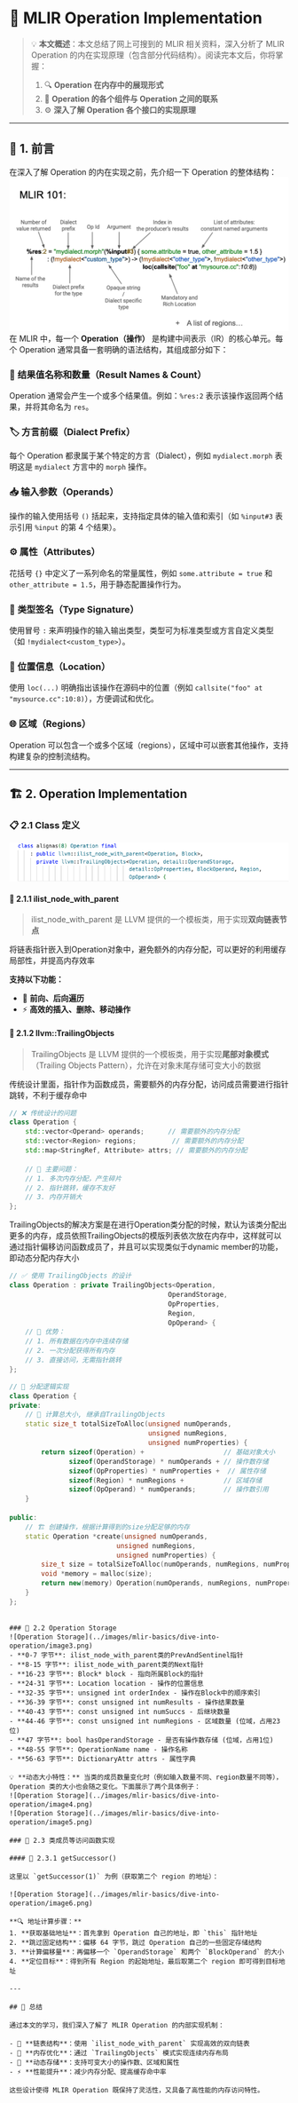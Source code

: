 # 🚀 MLIR Operation Implementation

> 💡 **本文概述**：本文总结了网上可搜到的 MLIR 相关资料，深入分析了 MLIR Operation 的内在实现原理（包含部分代码结构）。阅读完本文后，你将掌握：
> 
> 1. 🔍 **Operation 在内存中的展现形式**  
> 2. 🔗 **Operation 的各个组件与 Operation 之间的联系**  
> 3. ⚙️ **深入了解 Operation 各个接口的实现原理**  

---

## 📖 1. 前言

在深入了解 Operation 的内在实现之前，先介绍一下 Operation 的整体结构：
![Operation 结构](../images/mlir-basics/dive-into-operation/image1.png)
在 MLIR 中，每一个 **Operation（操作）** 是构建中间表示（IR）的核心单元。每个 Operation 通常具备一套明确的语法结构，其组成部分如下：

### 🔢 **结果值名称和数量（Result Names & Count）**
Operation 通常会产生一个或多个结果值。例如：`%res:2` 表示该操作返回两个结果，并将其命名为 `res`。

### 🏷️ **方言前缀（Dialect Prefix）**
每个 Operation 都隶属于某个特定的方言（Dialect），例如 `mydialect.morph` 表明这是 `mydialect` 方言中的 `morph` 操作。

### 📥 **输入参数（Operands）**
操作的输入使用括号 `()` 括起来，支持指定具体的输入值和索引（如 `%input#3` 表示引用 `%input` 的第 4 个结果）。

### ⚙️ **属性（Attributes）**
花括号 `{}` 中定义了一系列命名的常量属性，例如 `some.attribute = true` 和 `other_attribute = 1.5`，用于静态配置操作行为。

### 📝 **类型签名（Type Signature）**
使用冒号 `:` 来声明操作的输入输出类型，类型可为标准类型或方言自定义类型（如 `!mydialect<custom_type>`）。

### 📍 **位置信息（Location）**
使用 `loc(...)` 明确指出该操作在源码中的位置（例如 `callsite("foo" at "mysource.cc":10:8)`），方便调试和优化。

### 🌐 **区域（Regions）**
Operation 可以包含一个或多个区域（regions），区域中可以嵌套其他操作，支持构建复杂的控制流结构。
    

---

## 🏗️ 2. Operation Implementation

### 📋 2.1 Class 定义
![Class定义](../images/mlir-basics/dive-into-operation/image2.png)
#### 🔗 2.1.1 ilist_node_with_parent

> ilist_node_with_parent 是 LLVM 提供的一个模板类，用于实现**双向链表节点**

将链表指针嵌入到Operation对象中，避免额外的内存分配，可以更好的利用缓存局部性，并提高内存效率

**支持以下功能：**
- 🔄 **前向、后向遍历**  
- ⚡ **高效的插入、删除、移动操作**

#### 🧩 2.1.2 llvm::TrailingObjects

> TrailingObjects 是 LLVM 提供的一个模板类，用于实现**尾部对象模式**（Trailing Objects Pattern），允许在对象末尾存储可变大小的数据
> 

传统设计里面，指针作为函数成员，需要额外的内存分配，访问成员需要进行指针跳转，不利于缓存命中

```cpp
// ❌ 传统设计的问题
class Operation {
    std::vector<Operand> operands;      // 需要额外的内存分配
    std::vector<Region> regions;         // 需要额外的内存分配
    std::map<StringRef, Attribute> attrs; // 需要额外的内存分配
    
    // 🚨 主要问题：
    // 1. 多次内存分配，产生碎片
    // 2. 指针跳转，缓存不友好
    // 3. 内存开销大
};
```

TrailingObjects的解决方案是在进行Operation类分配的时候，默认为该类分配出更多的内存，成员依照TrailingObjects的模版列表依次放在内存中，这样就可以通过指针偏移访问函数成员了，并且可以实现类似于dynamic member的功能，即动态分配内存大小

```cpp
// ✅ 使用 TrailingObjects 的设计
class Operation : private TrailingObjects<Operation, 
                                        OperandStorage,
                                        OpProperties, 
                                        Region, 
                                        OpOperand> {
    // 🎯 优势：
    // 1. 所有数据在内存中连续存储
    // 2. 一次分配获得所有内存
    // 3. 直接访问，无需指针跳转
};
```

```cpp
// 🚀 分配逻辑实现
class Operation {
private:
    // 📏 计算总大小, 继承自TrailingObjects
    static size_t totalSizeToAlloc(unsigned numOperands,
                                   unsigned numRegions,
                                   unsigned numProperties) {
        return sizeof(Operation) +                    // 基础对象大小
               sizeof(OperandStorage) * numOperands + // 操作数存储
               sizeof(OpProperties) * numProperties +  // 属性存储
               sizeof(Region) * numRegions +          // 区域存储
               sizeof(OpOperand) * numOperands;       // 操作数引用
    }
    
public:
    // 🏗️ 创建操作，根据计算得到的size分配足够的内存
    static Operation *create(unsigned numOperands,
                           unsigned numRegions,
                           unsigned numProperties) {
        size_t size = totalSizeToAlloc(numOperands, numRegions, numProperties);
        void *memory = malloc(size);
        return new(memory) Operation(numOperands, numRegions, numProperties);
    }
};
```
```

### 💾 2.2 Operation Storage
![Operation Storage](../images/mlir-basics/dive-into-operation/image3.png)
- **0-7 字节**: ilist_node_with_parent类的PrevAndSentinel指针  
- **8-15 字节**: ilist_node_with_parent类的Next指针  
- **16-23 字节**: Block* block - 指向所属Block的指针  
- **24-31 字节**: Location location - 操作的位置信息  
- **32-35 字节**: unsigned int orderIndex - 操作在Block中的顺序索引  
- **36-39 字节**: const unsigned int numResults - 操作结果数量  
- **40-43 字节**: const unsigned int numSuccs - 后继块数量  
- **44-46 字节**: const unsigned int numRegions - 区域数量 (位域，占用23位)  
- **47 字节**: bool hasOperandStorage - 是否有操作数存储 (位域，占用1位)  
- **48-55 字节**: OperationName name - 操作名称  
- **56-63 字节**: DictionaryAttr attrs - 属性字典  

💡 **动态大小特性：** 当类的成员数量变化时（例如输入数量不同、region数量不同等），Operation 类的大小也会随之变化。下面展示了两个具体例子：
![Operation Storage](../images/mlir-basics/dive-into-operation/image4.png)  
![Operation Storage](../images/mlir-basics/dive-into-operation/image5.png)

### 🔧 2.3 类成员等访问函数实现

#### 🎯 2.3.1 getSuccessor()

这里以 `getSuccessor(1)` 为例（获取第二个 region 的地址）：

![Operation Storage](../images/mlir-basics/dive-into-operation/image6.png)

**🔍 地址计算步骤：**
1. **获取基础地址**：首先拿到 Operation 自己的地址，即 `this` 指针地址
2. **跳过固定结构**：偏移 64 字节，跳过 Operation 自己的一些固定存储结构
3. **计算偏移量**：再偏移一个 `OperandStorage` 和两个 `BlockOperand` 的大小
4. **定位目标**：得到所有 Region 的起始地址，最后取第二个 region 即可得到目标地址

---

## 🎯 总结

通过本文的学习，我们深入了解了 MLIR Operation 的内部实现机制：

- 🔗 **链表结构**：使用 `ilist_node_with_parent` 实现高效的双向链表
- 🧩 **内存优化**：通过 `TrailingObjects` 模式实现连续内存布局
- 💾 **动态存储**：支持可变大小的操作数、区域和属性
- ⚡ **性能提升**：减少内存分配、提高缓存命中率

这些设计使得 MLIR Operation 既保持了灵活性，又具备了高性能的内存访问特性。